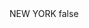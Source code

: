 <?xml version="1.0" encoding="UTF-8"?>
<CustomMetadata xmlns="http://soap.sforce.com/2006/04/metadata">
    <label>NEW YORK</label>
    <protected>false</protected>
</CustomMetadata>
